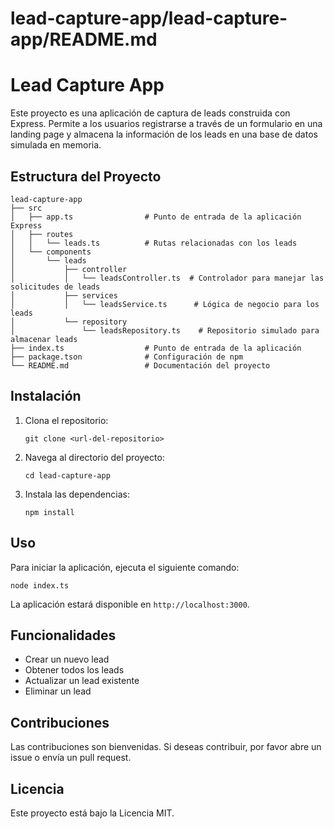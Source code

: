 # lead-capture-app/lead-capture-app/README.md

# Lead Capture App

Este proyecto es una aplicación de captura de leads construida con Express. Permite a los usuarios registrarse a través de un formulario en una landing page y almacena la información de los leads en una base de datos simulada en memoria.

## Estructura del Proyecto

```
lead-capture-app
├── src
│   ├── app.ts                # Punto de entrada de la aplicación Express
│   ├── routes
│   │   └── leads.ts          # Rutas relacionadas con los leads
│   └── components
│       └── leads
│           ├── controller
│           │   └── leadsController.ts  # Controlador para manejar las solicitudes de leads
│           ├── services
│           │   └── leadsService.ts      # Lógica de negocio para los leads
│           └── repository
│               └── leadsRepository.ts    # Repositorio simulado para almacenar leads
├── index.ts                  # Punto de entrada de la aplicación
├── package.tson              # Configuración de npm
└── README.md                 # Documentación del proyecto
```

## Instalación

1. Clona el repositorio:
   ```
   git clone <url-del-repositorio>
   ```
2. Navega al directorio del proyecto:
   ```
   cd lead-capture-app
   ```
3. Instala las dependencias:
   ```
   npm install
   ```

## Uso

Para iniciar la aplicación, ejecuta el siguiente comando:

```
node index.ts
```

La aplicación estará disponible en `http://localhost:3000`.

## Funcionalidades

- Crear un nuevo lead
- Obtener todos los leads
- Actualizar un lead existente
- Eliminar un lead

## Contribuciones

Las contribuciones son bienvenidas. Si deseas contribuir, por favor abre un issue o envía un pull request.

## Licencia

Este proyecto está bajo la Licencia MIT.
